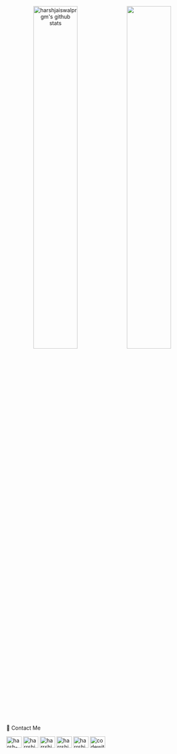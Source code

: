 <p align="center"> <img width="48%" src="https://github-readme-stats.vercel.app/api?username=harshjaiswalprgm&show_icons=true&count_private=true&theme=tokyonight" alt="harshjaiswalprgm's github stats" /> <img width="48%" src="https://github-readme-streak-stats.herokuapp.com/?user=harshjaiswalprgm&theme=tokyonight" /> </p>





📩 Contact Me 


<p align="left"> 
<a href="https://linkedin.com/in/harsh-jaiswal-03aa911bb" target="blank"><img align="center" src="https://raw.githubusercontent.com/rahuldkjain/github-profile-readme-generator/master/src/images/icons/Social/linked-in-alt.svg" alt="harsh-jaiswal-03aa911bb" height="30" width="40" /></a>
<a href="https://www.leetcode.com/harrshjaiswal" target="blank"><img align="center" src="https://raw.githubusercontent.com/rahuldkjain/github-profile-readme-generator/master/src/images/icons/Social/leet-code.svg" alt="harrshjaiswal" height="30" width="40" /></a>
<a href="https://auth.geeksforgeeks.org/user/harrshjaiswal" target="blank"><img align="center" src="https://raw.githubusercontent.com/rahuldkjain/github-profile-readme-generator/master/src/images/icons/Social/geeks-for-geeks.svg" alt="harrshjaiswal" height="30" width="40" /></a>
<a href="https://www.codechef.com/users/harrshjaiswal" target="blank"><img align="center" src="https://cdn.jsdelivr.net/npm/simple-icons@3.1.0/icons/codechef.svg" alt="harrshjaiswal" height="30" width="40" /></a>
<a href="https://codeforces.com/profile/harrshjaiswal" target="blank"><img align="center" src="https://raw.githubusercontent.com/rahuldkjain/github-profile-readme-generator/master/src/images/icons/Social/codeforces.svg" alt="harrshjaiswal" height="30" width="40" /></a>
<a href="[https://www.youtube.com/channel/UCus2cmS0yQHmoszCRt9JeRQ](https://www.youtube.com/channel/UCEUxjlRpSMhHqqC7aqy5amA)" target="blank"><img align="center" src="https://raw.githubusercontent.com/rahuldkjain/github-profile-readme-generator/master/src/images/icons/Social/youtube.svg" alt="codewith_harshjaiswal" height="30" width="40" /></a>
</p>

